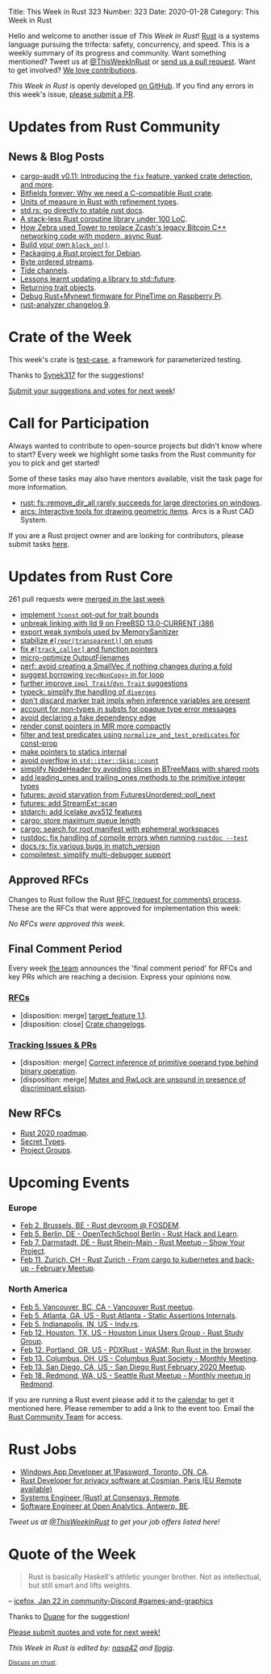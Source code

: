 Title: This Week in Rust 323
Number: 323
Date: 2020-01-28
Category: This Week in Rust

Hello and welcome to another issue of *This Week in Rust*!
[Rust](http://rust-lang.org) is a systems language pursuing the trifecta: safety, concurrency, and speed.
This is a weekly summary of its progress and community.
Want something mentioned? Tweet us at [@ThisWeekInRust](https://twitter.com/ThisWeekInRust) or [send us a pull request](https://github.com/cmr/this-week-in-rust).
Want to get involved? [We love contributions](https://github.com/rust-lang/rust/blob/master/CONTRIBUTING.md).

*This Week in Rust* is openly developed [on GitHub](https://github.com/cmr/this-week-in-rust).
If you find any errors in this week's issue, [please submit a PR](https://github.com/cmr/this-week-in-rust/pulls).

# Updates from Rust Community

## News & Blog Posts

* [cargo-audit v0.11: Introducing the `fix` feature, yanked crate detection, and more](https://blog.rust-lang.org/inside-rust/2020/01/23/Introducing-cargo-audit-fix-and-more.html).
* [Bitfields forever: Why we need a C-compatible Rust crate](https://immunant.com/blog/2020/01/bitfields/).
* [Units of measure in Rust with refinement types](https://yoric.github.io/post/uom.rs/).
* [std.rs: go directly to stable rust docs](https://std.rs/).
* [A stack-less Rust coroutine library under 100 LoC](https://blog.aloni.org/posts/a-stack-less-rust-coroutine-100-loc/).
* [How Zebra used Tower to replace Zcash's legacy Bitcoin C++ networking code with modern, async Rust](https://www.zfnd.org/blog/a-new-network-stack-for-zcash/).
* [Build your own `block_on()`](https://stjepang.github.io/2020/01/25/build-your-own-block-on.html).
* [Packaging a Rust project for Debian](https://blog.hackeriet.no/packaging-a-rust-project-for-debian/).
* [Byte ordered streams](https://yoshuawuyts-blog.netlify.com/byte-ordered-stream-parsing/).
* [Tide channels](https://blog.yoshuawuyts.com/tide-channels/).
* [Lessons learnt updating a library to std::future](https://cetra3.github.io/blog/mpart-async-0-3-0/).
* [Returning trait objects](https://bryce.fisher-fleig.org/blog/returning-trait-objects/).
* [Debug Rust+Mynewt firmware for PineTime on Raspberry Pi](https://medium.com/@ly.lee/debug-rust-mynewt-firmware-for-pinetime-on-raspberry-pi-4b9ac2d093a9).
* [rust-analyzer changelog 9](https://rust-analyzer.github.io/thisweek/2020/01/27/changelog-9.html).

# Crate of the Week

This week's crate is [test-case](https://crates.io/crates/test-case), a framework for parameterized testing.

Thanks to [Synek317](https://users.rust-lang.org/t/crate-of-the-week/2704/712) for the suggestions!

[Submit your suggestions and votes for next week][submit_crate]!

[submit_crate]: https://users.rust-lang.org/t/crate-of-the-week/2704

# Call for Participation

Always wanted to contribute to open-source projects but didn't know where to start?
Every week we highlight some tasks from the Rust community for you to pick and get started!

Some of these tasks may also have mentors available, visit the task page for more information.

* [rust: fs::remove_dir_all rarely succeeds for large directories on windows](https://github.com/rust-lang/rust/issues/29497#issuecomment-573353391).
* [arcs: Interactive tools for drawing geometric items](https://github.com/Michael-F-Bryan/arcs/issues/9). Arcs is a Rust CAD System.

If you are a Rust project owner and are looking for contributors, please submit tasks [here][guidelines].

[guidelines]: https://users.rust-lang.org/t/twir-call-for-participation/4821

# Updates from Rust Core

261 pull requests were [merged in the last week][merged]

[merged]: https://github.com/search?q=is%3Apr+org%3Arust-lang+is%3Amerged+merged%3A2020-01-20..2020-01-27

* [implement `?const` opt-out for trait bounds](https://github.com/rust-lang/rust/pull/68140)
* [unbreak linking with lld 9 on FreeBSD 13.0-CURRENT i386](https://github.com/rust-lang/rust/pull/68361)
* [export weak symbols used by MemorySanitizer](https://github.com/rust-lang/rust/pull/68410)
* [stabilize `#[repr(transparent)]` on `enum`s](https://github.com/rust-lang/rust/pull/68122)
* [fix `#[track_caller]` and function pointers](https://github.com/rust-lang/rust/pull/68302)
* [micro-optimize OutputFilenames](https://github.com/rust-lang/rust/pull/68409)
* [perf: avoid creating a SmallVec if nothing changes during a fold](https://github.com/rust-lang/rust/pull/68031)
* [suggest borrowing `Vec<NonCopy>` in for loop](https://github.com/rust-lang/rust/pull/68424)
* [further improve `impl Trait`/`dyn Trait` suggestions](https://github.com/rust-lang/rust/pull/68522)
* [typeck: simplify the handling of `diverges`](https://github.com/rust-lang/rust/pull/68422)
* [don't discard marker trait impls when inference variables are present](https://github.com/rust-lang/rust/pull/68057)
* [account for non-types in substs for opaque type error messages](https://github.com/rust-lang/rust/pull/68438)
* [avoid declaring a fake dependency edge](https://github.com/rust-lang/rust/pull/68298)
* [render const pointers in MIR more compactly](https://github.com/rust-lang/rust/pull/68516)
* [filter and test predicates using `normalize_and_test_predicates` for const-prop](https://github.com/rust-lang/rust/pull/68297)
* [make pointers to statics internal](https://github.com/rust-lang/rust/pull/68494)
* [avoid overflow in `std::iter::Skip::count`](https://github.com/rust-lang/rust/pull/68469)
* [simplify NodeHeader by avoiding slices in BTreeMaps with shared roots](https://github.com/rust-lang/rust/pull/67686)
* [add leading_ones and trailing_ones methods to the primitive integer types](https://github.com/rust-lang/rust/pull/68165)
* [futures: avoid starvation from FuturesUnordered::poll_next](https://github.com/rust-lang/futures-rs/pull/2049)
* [futures: add StreamExt::scan](https://github.com/rust-lang/futures-rs/pull/2044)
* [stdarch: add Icelake avx512 features](https://github.com/rust-lang/stdarch/pull/838)
* [cargo: store maximum queue length](https://github.com/rust-lang/cargo/pull/7829)
* [cargo: search for root manifest with ephemeral workspaces](https://github.com/rust-lang/cargo/pull/7768)
* [rustdoc: fix handling of compile errors when running `rustdoc --test`](https://github.com/rust-lang/rust/pull/68357)
* [docs.rs: fix various bugs in match_version](https://github.com/rust-lang/docs.rs/pull/565)
* [compiletest: simplify multi-debugger support](https://github.com/rust-lang/rust/pull/68391)

## Approved RFCs

Changes to Rust follow the Rust [RFC (request for comments)
process](https://github.com/rust-lang/rfcs#rust-rfcs). These
are the RFCs that were approved for implementation this week:

*No RFCs were approved this week.*

## Final Comment Period

Every week [the team](https://www.rust-lang.org/team.html) announces the
'final comment period' for RFCs and key PRs which are reaching a
decision. Express your opinions now.

### [RFCs](https://github.com/rust-lang/rfcs/labels/final-comment-period)

* [disposition: merge] [target_feature 1.1](https://github.com/rust-lang/rfcs/pull/2396).
* [disposition: close] [Crate changelogs](https://github.com/rust-lang/rfcs/pull/2129).

### [Tracking Issues & PRs](https://github.com/rust-lang/rust/labels/final-comment-period)

* [disposition: merge] [Correct inference of primitive operand type behind binary operation](https://github.com/rust-lang/rust/pull/68129).
* [disposition: merge] [Mutex and RwLock are unsound in presence of discriminant elision](https://github.com/rust-lang/rust/issues/68206).

## New RFCs

* [Rust 2020 roadmap](https://github.com/rust-lang/rfcs/pull/2857).
* [Secret Types](https://github.com/rust-lang/rfcs/pull/2859).
* [Project Groups](https://github.com/rust-lang/rfcs/pull/2856).

# Upcoming Events

### Europe

* [Feb  2. Brussels, BE - Rust devroom @ FOSDEM](https://fosdem.org/2020/schedule/track/rust/).
* [Feb  5. Berlin, DE - OpenTechSchool Berlin - Rust Hack and Learn](https://www.meetup.com/opentechschool-berlin/events/nxdpgrybcdbhb/).
* [Feb  7. Darmstadt, DE - Rust Rhein-Main - Rust Meetup – Show Your Project](https://www.meetup.com/Rust-Rhein-Main/events/268145620/).
* [Feb 11. Zurich, CH - Rust Zurich - From cargo to kubernetes and back-up - February Meetup](https://www.meetup.com/Rust-Zurich/events/267790109/).

### North America

* [Feb  5. Vancouver, BC, CA - Vancouver Rust meetup](https://www.meetup.com/Vancouver-Rust/events/qgvxlrybcdbhb/).
* [Feb  5. Atlanta, GA, US - Rust Atlanta - Static Assertions Internals](https://www.meetup.com/Rust-ATL/events/qxqdgrybcdbqb/).
* [Feb  5. Indianapolis, IN, US - Indy.rs](https://www.meetup.com/indyrs/events/mffbtpybcdbhb/).
* [Feb 12. Houston, TX, US - Houston Linux Users Group - Rust Study Group](https://www.facebook.com/events/469382520642102).
* [Feb 12. Portland, OR, US - PDXRust - WASM: Run Rust in the browser](https://www.meetup.com/PDXRust/events/267797263/).
* [Feb 13. Columbus, OH, US - Columbus Rust Society - Monthly Meeting](https://www.meetup.com/columbus-rs/events/dpkhgrybcdbrb/).
* [Feb 13. San Diego, CA, US - San Diego Rust February 2020 Meetup](https://www.meetup.com/San-Diego-Rust/events/268129845/).
* [Feb 18. Redmond, WA, US - Seattle Rust Meetup - Monthly meetup in Redmond](https://www.meetup.com/Seattle-Rust-Meetup/events/prbtdrybcdbpb/).

If you are running a Rust event please add it to the [calendar] to get
it mentioned here. Please remember to add a link to the event too.
Email the [Rust Community Team][community] for access.

[calendar]: https://www.google.com/calendar/embed?src=apd9vmbc22egenmtu5l6c5jbfc%40group.calendar.google.com
[community]: mailto:community-team@rust-lang.org

# Rust Jobs

* [Windows App Developer at 1Password, Toronto, ON, CA](https://1password.com/jobs/windows-developer/).
* [Rust Developer for privacy software at Cosmian, Paris (EU Remote available)](https://cosmian.com/were-hiring-developer-rust-cryptography-m-w-x/)
* [Systems Engineer (Rust) at Consensys, Remote](https://consensys.net/open-roles/1792013/).
* [Software Engineer at Open Analytics, Antwerp, BE](https://openanalytics.eu/jobs/OpenAnalytics_SoftwareEngineer.pdf).

*Tweet us at [@ThisWeekInRust](https://twitter.com/ThisWeekInRust) to get your job offers listed here!*

# Quote of the Week

> Rust is basically Haskell's athletic younger brother. Not as intellectual, but still smart and lifts weights.

– [icefox, Jan 22 in community-Discord #games-and-graphics](https://discordapp.com/channels/273534239310479360/335502453371961344/669636317277192222)

Thanks to [Duane](https://users.rust-lang.org/t/twir-quote-of-the-week/328/801) for the suggestion!

[Please submit quotes and vote for next week!](https://users.rust-lang.org/t/twir-quote-of-the-week/328)

*This Week in Rust is edited by: [nasa42](https://github.com/nasa42) and [llogiq](https://github.com/llogiq).*

<small>[Discuss on r/rust]().</small>
